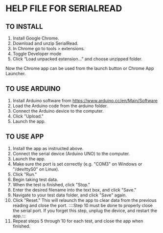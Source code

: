 HELP FILE FOR SERIALREAD
======

TO INSTALL
------

1. Install Google Chrome.
2. Download and unzip SerialRead.
3. In Chrome go to tools > extensions.
4. Toggle Developer mode
5. Click “Load unpacked extension...” and choose unzipped folder.

Now the Chrome app can be used from the launch button or Chrome App Launcher.

TO USE ARDUINO
------

1. Install Arduino software from https://www.arduino.cc/en/Main/Software
2. Load the Arduino code from the arduino folder.
3. Connect the Arduino device to the computer.
4. Click "Upload."
5. Launch the app.


TO USE APP
------

1. Install the app as instructed above.
2. Connect the serial device (Arduino UNO) to the computer.
3. Launch the app.
4. Make sure the port is set correctly (e.g. "COM3" on Windows or "/dev/ttyS0" on Linux).
5. Click "Run."
6. Begin taking test data.
7. When the test is finished, click "Stop."
8. Enter the desired filename into the text box, and click "Save."
9. Navigate to your test data folder, and click "Save" again.
10. Click "Reset." This will relaunch the app to clear data from the previous reading and close the port.
::::Step 10 must be done to properly close the serial port. If you forget this step, unplug the device, and restart the app.:::
11. Repeat steps 5 through 10 for each test, and close the app when finished.
